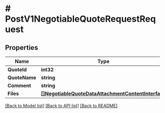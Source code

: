 # # PostV1NegotiableQuoteRequestRequest


## Properties 


Name | Type | Description | Notes
------------ | ------------- | ------------- | -------------
**QuoteId**| **int32** |   |
**QuoteName**| **string** |   |
**Comment**| **string** |   | [optional]
**Files**| [**[]NegotiableQuoteDataAttachmentContentInterface**](NegotiableQuoteDataAttachmentContentInterface.md) |   | [optional]


[[Back to Model list]](../../README.md#models) [[Back to API list]](../../README.md#endpoints) [[Back to README]](../../README.md)

